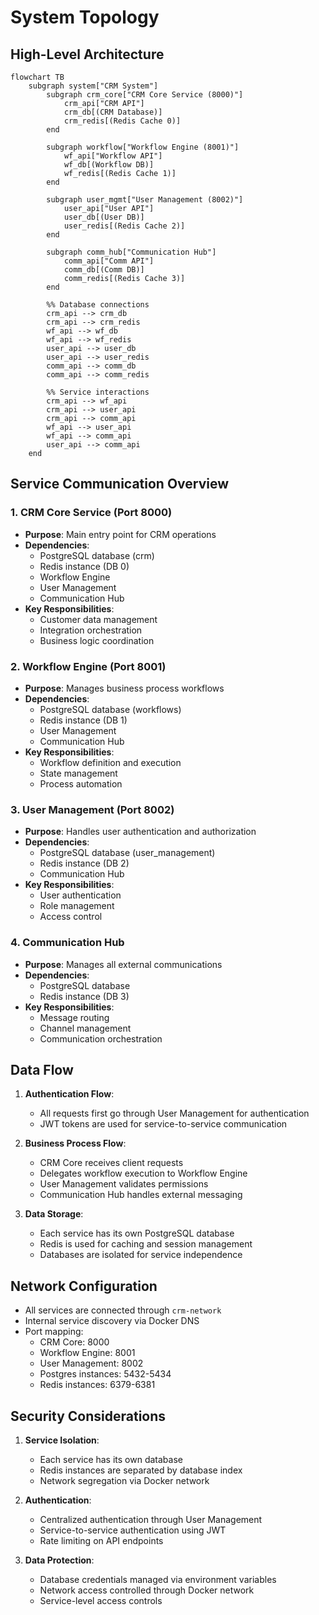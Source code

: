 # System Topology

## High-Level Architecture

```mermaid
flowchart TB
    subgraph system["CRM System"]
        subgraph crm_core["CRM Core Service (8000)"]
            crm_api["CRM API"]
            crm_db[(CRM Database)]
            crm_redis[(Redis Cache 0)]
        end

        subgraph workflow["Workflow Engine (8001)"]
            wf_api["Workflow API"]
            wf_db[(Workflow DB)]
            wf_redis[(Redis Cache 1)]
        end

        subgraph user_mgmt["User Management (8002)"]
            user_api["User API"]
            user_db[(User DB)]
            user_redis[(Redis Cache 2)]
        end

        subgraph comm_hub["Communication Hub"]
            comm_api["Comm API"]
            comm_db[(Comm DB)]
            comm_redis[(Redis Cache 3)]
        end

        %% Database connections
        crm_api --> crm_db
        crm_api --> crm_redis
        wf_api --> wf_db
        wf_api --> wf_redis
        user_api --> user_db
        user_api --> user_redis
        comm_api --> comm_db
        comm_api --> comm_redis

        %% Service interactions
        crm_api --> wf_api
        crm_api --> user_api
        crm_api --> comm_api
        wf_api --> user_api
        wf_api --> comm_api
        user_api --> comm_api
    end
```

## Service Communication Overview

### 1. CRM Core Service (Port 8000)
- **Purpose**: Main entry point for CRM operations
- **Dependencies**:
  - PostgreSQL database (crm)
  - Redis instance (DB 0)
  - Workflow Engine
  - User Management
  - Communication Hub
- **Key Responsibilities**:
  - Customer data management
  - Integration orchestration
  - Business logic coordination

### 2. Workflow Engine (Port 8001)
- **Purpose**: Manages business process workflows
- **Dependencies**:
  - PostgreSQL database (workflows)
  - Redis instance (DB 1)
  - User Management
  - Communication Hub
- **Key Responsibilities**:
  - Workflow definition and execution
  - State management
  - Process automation

### 3. User Management (Port 8002)
- **Purpose**: Handles user authentication and authorization
- **Dependencies**:
  - PostgreSQL database (user_management)
  - Redis instance (DB 2)
  - Communication Hub
- **Key Responsibilities**:
  - User authentication
  - Role management
  - Access control

### 4. Communication Hub
- **Purpose**: Manages all external communications
- **Dependencies**:
  - PostgreSQL database
  - Redis instance (DB 3)
- **Key Responsibilities**:
  - Message routing
  - Channel management
  - Communication orchestration

## Data Flow

1. **Authentication Flow**:
   - All requests first go through User Management for authentication
   - JWT tokens are used for service-to-service communication

2. **Business Process Flow**:
   - CRM Core receives client requests
   - Delegates workflow execution to Workflow Engine
   - User Management validates permissions
   - Communication Hub handles external messaging

3. **Data Storage**:
   - Each service has its own PostgreSQL database
   - Redis is used for caching and session management
   - Databases are isolated for service independence

## Network Configuration

- All services are connected through `crm-network`
- Internal service discovery via Docker DNS
- Port mapping:
  - CRM Core: 8000
  - Workflow Engine: 8001
  - User Management: 8002
  - Postgres instances: 5432-5434
  - Redis instances: 6379-6381

## Security Considerations

1. **Service Isolation**:
   - Each service has its own database
   - Redis instances are separated by database index
   - Network segregation via Docker network

2. **Authentication**:
   - Centralized authentication through User Management
   - Service-to-service authentication using JWT
   - Rate limiting on API endpoints

3. **Data Protection**:
   - Database credentials managed via environment variables
   - Network access controlled through Docker network
   - Service-level access controls
